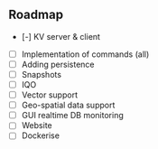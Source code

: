 ## Roadmap

- [-]  KV server & client
- [ ]  Implementation of commands (all)
- [ ]  Adding persistence
- [ ]  Snapshots
- [ ]  IQO
- [ ]  Vector support
- [ ]  Geo-spatial data support
- [ ]  GUI realtime DB monitoring
- [ ]  Website
- [ ]  Dockerise